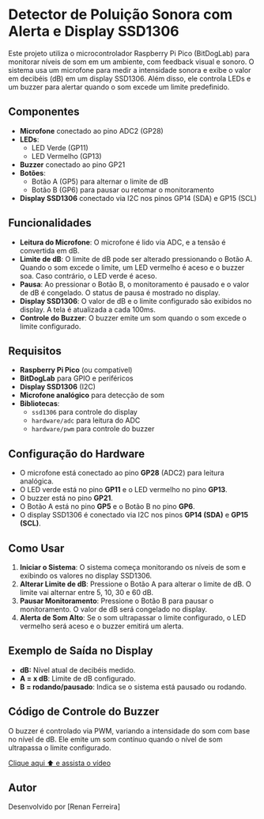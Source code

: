 # Detector de Poluição Sonora com Alerta e Display SSD1306

Este projeto utiliza o microcontrolador Raspberry Pi Pico (BitDogLab) para monitorar níveis de som em um ambiente, com feedback visual e sonoro. O sistema usa um microfone para medir a intensidade sonora e exibe o valor em decibéis (dB) em um display SSD1306. Além disso, ele controla LEDs e um buzzer para alertar quando o som excede um limite predefinido.

## Componentes
- **Microfone** conectado ao pino ADC2 (GP28)
- **LEDs**:
  - LED Verde (GP11)
  - LED Vermelho (GP13)
- **Buzzer** conectado ao pino GP21
- **Botões**:
  - Botão A (GP5) para alternar o limite de dB
  - Botão B (GP6) para pausar ou retomar o monitoramento
- **Display SSD1306** conectado via I2C nos pinos GP14 (SDA) e GP15 (SCL)

## Funcionalidades
- **Leitura do Microfone**: O microfone é lido via ADC, e a tensão é convertida em dB.
- **Limite de dB**: O limite de dB pode ser alterado pressionando o Botão A. Quando o som excede o limite, um LED vermelho é aceso e o buzzer soa. Caso contrário, o LED verde é aceso.
- **Pausa**: Ao pressionar o Botão B, o monitoramento é pausado e o valor de dB é congelado. O status de pausa é mostrado no display.
- **Display SSD1306**: O valor de dB e o limite configurado são exibidos no display. A tela é atualizada a cada 100ms.
- **Controle do Buzzer**: O buzzer emite um som quando o som excede o limite configurado.

## Requisitos
- **Raspberry Pi Pico** (ou compatível)
- **BitDogLab** para GPIO e periféricos
- **Display SSD1306** (I2C)
- **Microfone analógico** para detecção de som
- **Bibliotecas**:
  - `ssd1306` para controle do display
  - `hardware/adc` para leitura do ADC
  - `hardware/pwm` para controle do buzzer

## Configuração do Hardware
- O microfone está conectado ao pino **GP28** (ADC2) para leitura analógica.
- O LED verde está no pino **GP11** e o LED vermelho no pino **GP13**.
- O buzzer está no pino **GP21**.
- O Botão A está no pino **GP5** e o Botão B no pino **GP6**.
- O display SSD1306 é conectado via I2C nos pinos **GP14 (SDA)** e **GP15 (SCL)**.

## Como Usar
1. **Iniciar o Sistema**: O sistema começa monitorando os níveis de som e exibindo os valores no display SSD1306.
2. **Alterar Limite de dB**: Pressione o Botão A para alterar o limite de dB. O limite vai alternar entre 5, 10, 30 e 60 dB.
3. **Pausar Monitoramento**: Pressione o Botão B para pausar o monitoramento. O valor de dB será congelado no display.
4. **Alerta de Som Alto**: Se o som ultrapassar o limite configurado, o LED vermelho será aceso e o buzzer emitirá um alerta.

## Exemplo de Saída no Display
- **dB:** Nível atual de decibéis medido.
- **A = x dB**: Limite de dB configurado.
- **B = rodando/pausado**: Indica se o sistema está pausado ou rodando.

## Código de Controle do Buzzer
O buzzer é controlado via PWM, variando a intensidade do som com base no nível de dB. Ele emite um som contínuo quando o nível de som ultrapassa o limite configurado.


[Clique aqui ⬆️ e assista o vídeo](https://youtu.be/UfRHBw8rvcU)


## Autor
Desenvolvido por [Renan Ferreira]
